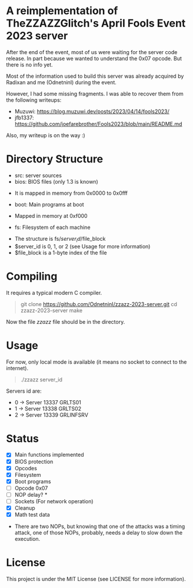 # A reimplementation of TheZZAZZGlitch's April Fools Event 2023 server
After the end of the event, most of us were waiting for the server code release. In part because we wanted to understand the 0x07 opcode. But there is no info yet.

Most of the information used to build this server was already acquired by Radixan and me (OdnetninI) during the event.

However, I had some missing fragments. I was able to recover them from the following writeups:
- Muzuwi: https://blog.muzuwi.dev/posts/2023/04/14/fools2023/
- jfb1337: https://github.com/joefarebrother/Fools2023/blob/main/README.md

Also, my writeup is on the way :)

# Directory Structure
- src: server sources
- bios: BIOS files (only 1.3 is known) 
 + It is mapped in memory from 0x0000 to 0x0fff
- boot: Main programs at boot
 + Mapped in memory at 0xf000
- fs: Filesystem of each machine
 + The structure is fs/$server_id/$file_block
 + $server_id is 0, 1, or 2 (see Usage for more information)
 + $file_block is a 1-byte index of the file

# Compiling
It requires a typical modern C compiler.

> git clone https://github.com/OdnetninI/zzazz-2023-server.git
> cd zzazz-2023-server
> make

Now the file *zzazz* file should be in the directory.

# Usage
For now, only local mode is available (it means no socket to connect to the internet).

> ./zzazz server_id

Servers id are:
- 0 -> Server 13337 GRLTS01
- 1 -> Server 13338 GRLTS02
- 2 -> Server 13339 GRLINFSRV

# Status
- [x] Main functions implemented
- [x] BIOS protection
- [x] Opcodes
- [x] Filesystem
- [x] Boot programs
- [ ] Opcode 0x07
- [ ] NOP delay? *
- [ ] Sockets (For network operation)
- [x] Cleanup
- [x] Math test data

* There are two NOPs, but knowing that one of the attacks was a timing attack, one of those NOPs, probably, needs a delay to slow down the execution.

# License
This project is under the MIT License (see LICENSE for more information).

